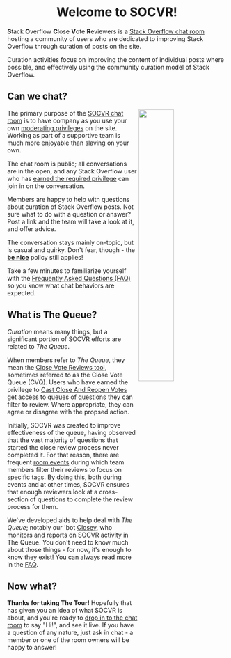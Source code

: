 <h1 align="center">Welcome to SOCVR!</h1>

**S**tack **O**verflow **C**lose **V**ote **R**eviewers is a [Stack Overflow chat room](https://chat.stackoverflow.com/faq) hosting a community of users who are dedicated to improving Stack Overflow through curation of posts on the site.

Curation activities focus on improving the content of individual posts where possible, and effectively using the community curation model of Stack Overflow.

## Can we chat?

<img align="right" src="https://i.stack.imgur.com/J9bqw.png" width="40%">

The primary purpose of the [SOCVR chat room](https://chat.stackoverflow.com/rooms/info/41570/so-close-vote-reviewers) is to have company as you use your own [moderating privileges](https://stackoverflow.com/help/privileges?tab=moderation) on the site. 
Working as part of a supportive team is much more enjoyable than slaving on your own.

The chat room is public; all conversations are in the open, and any Stack Overflow user who has [earned the required privilege](https://stackoverflow.com/help/privileges/chat) can join in on the conversation.

Members are happy to help with questions about curation of Stack Overflow posts. Not sure what to do with a question or answer? Post a link and the team will take a look at it, and offer advice.

The conversation stays mainly on-topic, but is casual and quirky.
Don't fear, though - the [**be nice**](https://stackoverflow.com/help/be-nice) policy still applies!

Take a few minutes to familiarize yourself with the [Frequently Asked Questions (FAQ)](/faq) so you know what chat behaviors are expected.

## What is The Queue?

_Curation_ means many things, but a significant portion of SOCVR efforts are related to _The Queue_.

When members refer to _The Queue_, they mean the [Close Vote Reviews tool](https://stackoverflow.com/review/close), sometimes referred to as the Close Vote Queue (CVQ). Users who have earned the privilege to [Cast Close And Reopen Votes](https://stackoverflow.com/help/privileges/close-questions) get access to queues of questions they can filter to review. Where appropriate, they can agree or disagree with the propsed action.

Initially, SOCVR was created to improve effectiveness of the queue, having observed that the vast majority of questions that started the close review process never completed it.
For that reason, there are frequent [room events](https://chat.stackoverflow.com/rooms/info/41570/so-close-vote-reviewers?tab=schedule) during which team members filter their reviews to focus on specific tags. By doing this, both during events and at other times, SOCVR ensures that enough reviewers look at a cross-section of questions to complete the review process for them. 

We've developed aids to help deal with _The Queue_; notably our 'bot [Closey](https://stackoverflow.com/users/4424245/closey), who monitors and reports on SOCVR activity in The Queue. You don't need to know much about those things - for now, it's enough to know they exist! You can always read more in the [FAQ](/faq).

## Now what?

**Thanks for taking The Tour!** Hopefully that has given you an idea of what SOCVR is about, and you're ready to [drop in to the chat room](https://chat.stackoverflow.com/rooms/41570/so-close-vote-reviewers) to say "Hi!", and see it live. If you have a question of any nature, just ask in chat - a member or one of the room owners will be happy to answer!
